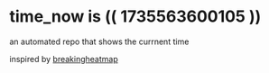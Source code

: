 # time_now is (( 1735563600105 ))

an automated repo that shows the currnent time

inspired by [breakingheatmap](https://github.com/breakingheatmap/breakingheatmap)